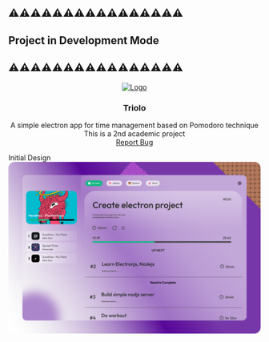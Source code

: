## ⚠️⚠️⚠️⚠️⚠️⚠️⚠️⚠️⚠️⚠️⚠️⚠️⚠️⚠️⚠️⚠️
## Project in Development Mode 
## ⚠️⚠️⚠️⚠️⚠️⚠️⚠️⚠️⚠️⚠️⚠️⚠️⚠️⚠️⚠️⚠️

<div align="center">
  <a href="https://github.com/Ashik-AD/ancelo">
    <img src="./src/assets/logo.png" alt="Logo" width="80" height="80">
  </a>

<h3 align="center">Triolo</h3>

  <p align="center">
    A simple electron app for time management based on Pomodoro technique 
    <br />
    This is a 2nd academic project
    <br />
    <a href="https://github.com/Ashik-AD/ancelo/issues">Report Bug</a>
</div>

Initial Design
<img src="./assets/showcase/main.png" />

